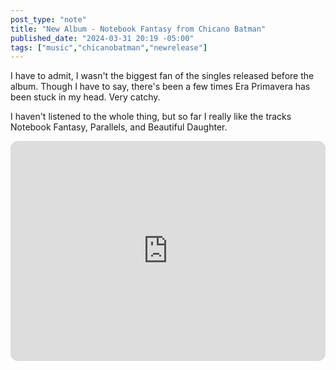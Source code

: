 ```yaml
---
post_type: "note" 
title: "New Album - Notebook Fantasy from Chicano Batman"
published_date: "2024-03-31 20:19 -05:00"
tags: ["music","chicanobatman","newrelease"]
---
```


I have to admit, I wasn't the biggest fan of the singles released before the album. Though I have to say, there's been a few times Era Primavera has been stuck in my head. Very catchy.

I haven't listened to the whole thing, but so far I really like the tracks Notebook Fantasy, Parallels, and Beautiful Daughter. 

<iframe style="border-radius:12px" src="https://open.spotify.com/embed/album/11oAb5VEhTqhiAyfs5AOQX?utm_source=generator" width="100%" height="352" frameBorder="0" allowfullscreen="" allow="autoplay; clipboard-write; encrypted-media; fullscreen; picture-in-picture" loading="lazy"></iframe>

